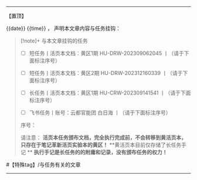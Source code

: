 -----
【置顶】

{{date}} {{time}} ，  声明本文章内容与任务挂钩：

>[!note]+ 与本文章挂钩的任务
> - [ ] 短任务丨活页本文档：黄区1期 HU-DRW-202309062045 丨（请于下面标注序号）
> - [ ] 短任务丨活页本文档：黄区2期 HU-DRW-202312160339 丨（请于下面标注序号）
> - [ ] 长任务丨活页本文档：黄区1期 HU-CRW-202309141541 丨（请于下面标注序号）
> - [ ] 飞书任务丨账号：云都官能团 白日海 丨（请于下面标注序号）
> 
> 
> 序号：
> 
> 
> 请注意：
> **活页本任务颁布文档，完全执行完成前，不会转移到黄活页本，只存在于笔记革新活页实验本的黄区！**
> **黄活页本目前仅存储了长任务手记 **
> **执行手记是长任务的的附庸和记录，没有颁布任务的权力！**

#【特殊tag】/与任务有关的文章

-----
